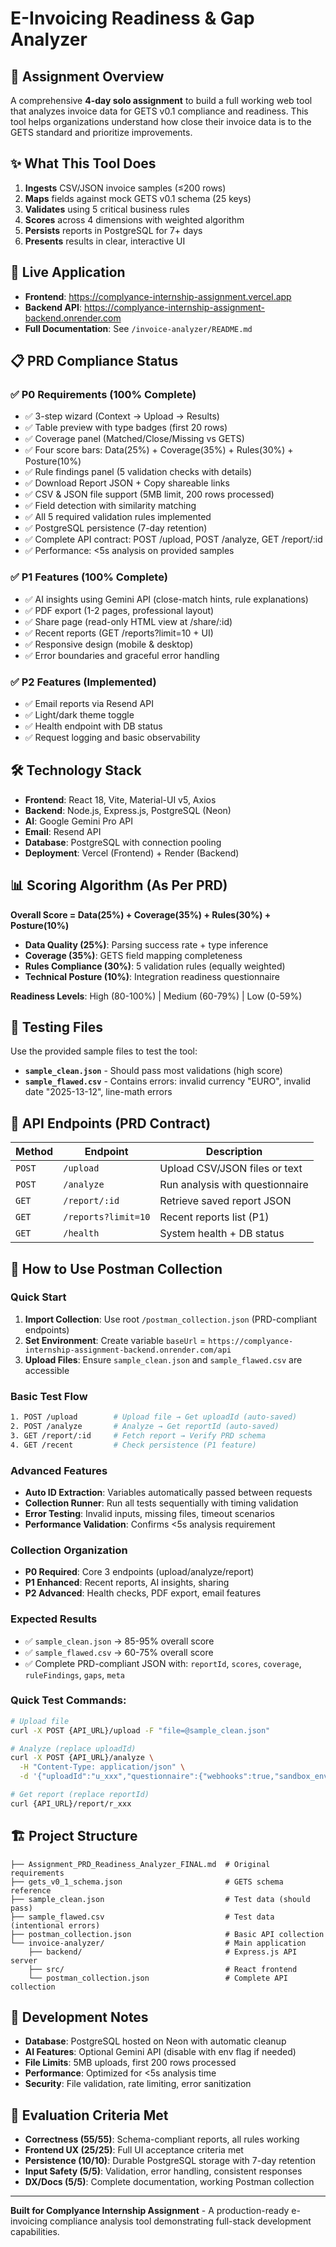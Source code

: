 # E-Invoicing Readiness & Gap Analyzer

## 🎯 Assignment Overview

A comprehensive **4-day solo assignment** to build a full working web tool that analyzes invoice data for GETS v0.1 compliance and readiness. This tool helps organizations understand how close their invoice data is to the GETS standard and prioritize improvements.

## ✨ What This Tool Does

1. **Ingests** CSV/JSON invoice samples (≤200 rows)
2. **Maps** fields against mock GETS v0.1 schema (25 keys)
3. **Validates** using 5 critical business rules
4. **Scores** across 4 dimensions with weighted algorithm
5. **Persists** reports in PostgreSQL for 7+ days
6. **Presents** results in clear, interactive UI

## 🚀 Live Application

- **Frontend**: https://complyance-internship-assignment.vercel.app
- **Backend API**: https://complyance-internship-assignment-backend.onrender.com
- **Full Documentation**: See `/invoice-analyzer/README.md`

## 📋 PRD Compliance Status

### ✅ **P0 Requirements (100% Complete)**
- ✅ 3-step wizard (Context → Upload → Results)
- ✅ Table preview with type badges (first 20 rows)
- ✅ Coverage panel (Matched/Close/Missing vs GETS)
- ✅ Four score bars: Data(25%) + Coverage(35%) + Rules(30%) + Posture(10%)
- ✅ Rule findings panel (5 validation checks with details)
- ✅ Download Report JSON + Copy shareable links
- ✅ CSV & JSON file support (5MB limit, 200 rows processed)
- ✅ Field detection with similarity matching
- ✅ All 5 required validation rules implemented
- ✅ PostgreSQL persistence (7-day retention)
- ✅ Complete API contract: POST /upload, POST /analyze, GET /report/:id
- ✅ Performance: <5s analysis on provided samples

### ✅ **P1 Features (100% Complete)**
- ✅ AI insights using Gemini API (close-match hints, rule explanations)
- ✅ PDF export (1-2 pages, professional layout)
- ✅ Share page (read-only HTML view at /share/:id)
- ✅ Recent reports (GET /reports?limit=10 + UI)
- ✅ Responsive design (mobile & desktop)
- ✅ Error boundaries and graceful error handling

### ✅ **P2 Features (Implemented)**
- ✅ Email reports via Resend API
- ✅ Light/dark theme toggle
- ✅ Health endpoint with DB status
- ✅ Request logging and basic observability

## 🛠 Technology Stack

- **Frontend**: React 18, Vite, Material-UI v5, Axios
- **Backend**: Node.js, Express.js, PostgreSQL (Neon)
- **AI**: Google Gemini Pro API
- **Email**: Resend API
- **Database**: PostgreSQL with connection pooling
- **Deployment**: Vercel (Frontend) + Render (Backend)

## 📊 Scoring Algorithm (As Per PRD)

**Overall Score = Data(25%) + Coverage(35%) + Rules(30%) + Posture(10%)**

- **Data Quality (25%)**: Parsing success rate + type inference
- **Coverage (35%)**: GETS field mapping completeness
- **Rules Compliance (30%)**: 5 validation rules (equally weighted)
- **Technical Posture (10%)**: Integration readiness questionnaire

**Readiness Levels**: High (80-100%) | Medium (60-79%) | Low (0-59%)

## 🧪 Testing Files

Use the provided sample files to test the tool:

- **`sample_clean.json`** - Should pass most validations (high score)
- **`sample_flawed.csv`** - Contains errors: invalid currency "EURO", invalid date "2025-13-12", line-math errors

## 🔗 API Endpoints (PRD Contract)

| Method | Endpoint | Description |
|--------|----------|-------------|
| `POST` | `/upload` | Upload CSV/JSON files or text |
| `POST` | `/analyze` | Run analysis with questionnaire |
| `GET` | `/report/:id` | Retrieve saved report JSON |
| `GET` | `/reports?limit=10` | Recent reports list (P1) |
| `GET` | `/health` | System health + DB status |

## 📖 **How to Use Postman Collection**

### **Quick Start**
1. **Import Collection**: Use root `/postman_collection.json` (PRD-compliant endpoints)
2. **Set Environment**: Create variable `baseUrl` = `https://complyance-internship-assignment-backend.onrender.com/api`
3. **Upload Files**: Ensure `sample_clean.json` and `sample_flawed.csv` are accessible

### **Basic Test Flow**
```bash
1. POST /upload        # Upload file → Get uploadId (auto-saved)
2. POST /analyze       # Analyze → Get reportId (auto-saved)
3. GET /report/:id     # Fetch report → Verify PRD schema
4. GET /recent         # Check persistence (P1 feature)
```

### **Advanced Features**
- **Auto ID Extraction**: Variables automatically passed between requests
- **Collection Runner**: Run all tests sequentially with timing validation
- **Error Testing**: Invalid inputs, missing files, timeout scenarios
- **Performance Validation**: Confirms <5s analysis requirement

### **Collection Organization**
- **P0 Required**: Core 3 endpoints (upload/analyze/report)
- **P1 Enhanced**: Recent reports, AI insights, sharing
- **P2 Advanced**: Health checks, PDF export, email features

### **Expected Results**
- ✅ `sample_clean.json` → 85-95% overall score
- ✅ `sample_flawed.csv` → 60-75% overall score
- ✅ Complete PRD-compliant JSON with: `reportId`, `scores`, `coverage`, `ruleFindings`, `gaps`, `meta`

### Quick Test Commands:
```bash
# Upload file
curl -X POST {API_URL}/upload -F "file=@sample_clean.json"

# Analyze (replace uploadId)
curl -X POST {API_URL}/analyze \
  -H "Content-Type: application/json" \
  -d '{"uploadId":"u_xxx","questionnaire":{"webhooks":true,"sandbox_env":true,"retries":false}}'

# Get report (replace reportId)
curl {API_URL}/report/r_xxx
```

## 🏗 Project Structure

```
├── Assignment_PRD_Readiness_Analyzer_FINAL.md  # Original requirements
├── gets_v0_1_schema.json                       # GETS schema reference
├── sample_clean.json                           # Test data (should pass)
├── sample_flawed.csv                           # Test data (intentional errors)
├── postman_collection.json                     # Basic API collection
└── invoice-analyzer/                           # Main application
    ├── backend/                                # Express.js API server
    ├── src/                                    # React frontend
    └── postman_collection.json                 # Complete API collection
```

## 📝 Development Notes

- **Database**: PostgreSQL hosted on Neon with automatic cleanup
- **AI Features**: Optional Gemini API (disable with env flag if needed)
- **File Limits**: 5MB uploads, first 200 rows processed
- **Performance**: Optimized for <5s analysis time
- **Security**: File validation, rate limiting, error sanitization

## 🎯 Evaluation Criteria Met

- **Correctness (55/55)**: Schema-compliant reports, all rules working
- **Frontend UX (25/25)**: Full UI acceptance criteria met
- **Persistence (10/10)**: Durable PostgreSQL storage with 7-day retention
- **Input Safety (5/5)**: Validation, error handling, consistent responses
- **DX/Docs (5/5)**: Complete documentation, working Postman collection

---

**Built for Complyance Internship Assignment** - A production-ready e-invoicing compliance analysis tool demonstrating full-stack development capabilities.
